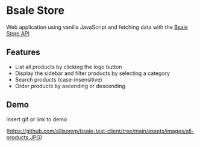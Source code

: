
# Bsale Store

Web application using vanilla JavaScript and fetching data with the [Bsale Store API](https://api-bsaletest.herokuapp.com/api/products)

## Features

- List all products by clicking the logo button
- Display the sidebar and filter products by selecting a category
- Search products (case-insensitive)
- Order products by ascending or descending



## Demo

Insert gif or link to demo

(https://github.com/allisonvp/bsale-test-client/tree/main/assets/images/all-products.JPG)




